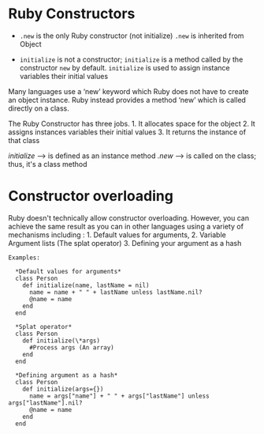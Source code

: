 # Ruby Constructors

  * `.new` is the only Ruby constructor (not initialize)
    `.new` is inherited from Object

  * `initialize` is not a constructor;
    `initialize` is a method called by the constructor `new` by default.
    `initialize` is used to assign instance variables their initial values

  Many languages use a ‘new’ keyword which Ruby does not have to create an object instance. Ruby instead provides a method ‘new’ which is called directly on a class.

  The Ruby Constructor has three jobs.
    1. It allocates space for the object
    2. It assigns instances variables their initial values
    3. It returns the instance of that class

  *initialize* --> is defined as an instance method
  *.new* --> is called on the class; thus, it's a class method


# Constructor overloading
  Ruby doesn't technically allow constructor overloading. However, you can achieve the same result as you can in other languages using a variety of mechanisms including :
    1. Default values for arguments,
    2. Variable Argument lists (The splat operator)
    3. Defining your argument as a hash

    Examples:

      *Default values for arguments*
      class Person
        def initialize(name, lastName = nil)
          name = name + " " + lastName unless lastName.nil?
          @name = name
        end
      end

      *Splat operator*
      class Person
        def initialize(\*args)
          #Process args (An array)
        end
      end

      *Defining argument as a hash*
      class Person
        def initialize(args={})
          name = args["name"] + " " + args["lastName"] unless args["lastName"].nil?
          @name = name
        end
      end
